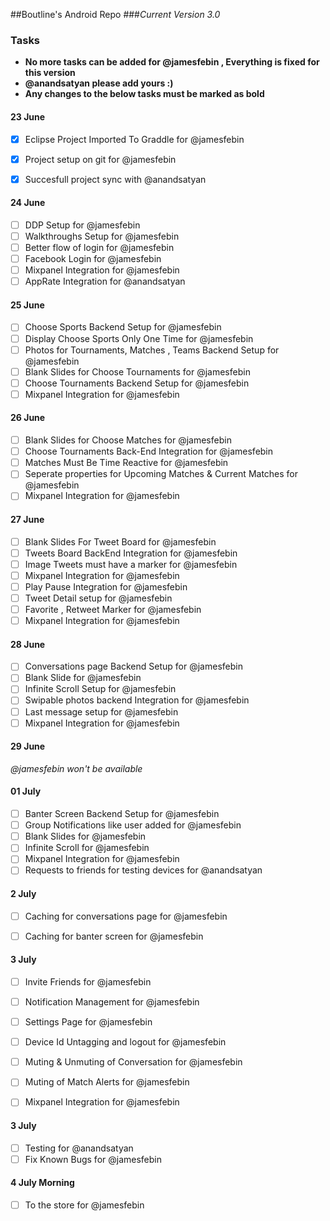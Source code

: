 ##Boutline's Android Repo
###*Current Version 3.0* 


### Tasks 
- **No more tasks can be added for @jamesfebin , Everything is fixed for this version**
- **@anandsatyan please add yours :)** 
- **Any changes to the below tasks must be marked as bold**

#### 23 June

- [x] Eclipse Project Imported To Graddle for @jamesfebin
- [x] Project setup on git for @jamesfebin
- [x] Succesfull project sync with @anandsatyan 


#### 24 June

- [ ] DDP Setup for @jamesfebin
- [ ] Walkthroughs Setup for @jamesfebin 
- [ ] Better flow of login for @jamesfebin
- [ ] Facebook Login for @jamesfebin
- [ ] Mixpanel Integration for @jamesfebin
- [ ] AppRate Integration for @anandsatyan

#### 25 June

- [ ] Choose Sports Backend Setup for @jamesfebin 
- [ ] Display Choose Sports Only One Time for @jamesfebin
- [ ] Photos for Tournaments, Matches , Teams Backend Setup for @jamesfebin
- [ ] Blank Slides for Choose Tournaments for @jamesfebin
- [ ] Choose Tournaments Backend Setup for @jamesfebin
- [ ] Mixpanel Integration for @jamesfebin

#### 26 June

- [ ] Blank Slides for Choose Matches for @jamesfebin
- [ ] Choose Tournaments Back-End Integration for @jamesfebin
- [ ] Matches Must Be Time Reactive  for @jamesfebin 
- [ ] Seperate properties for Upcoming Matches &  Current Matches for @jamesfebin
- [ ] Mixpanel Integration  for @jamesfebin

#### 27 June

- [ ] Blank Slides For Tweet Board  for @jamesfebin
- [ ] Tweets Board BackEnd Integration  for @jamesfebin
- [ ] Image Tweets must have a marker for @jamesfebin
- [ ] Mixpanel Integration  for @jamesfebin
- [ ] Play Pause Integration for @jamesfebin
- [ ] Tweet Detail setup  for @jamesfebin
- [ ] Favorite , Retweet Marker for @jamesfebin
- [ ] Mixpanel Integration for @jamesfebin

#### 28 June

- [ ] Conversations page Backend Setup for @jamesfebin
- [ ] Blank Slide for @jamesfebin
- [ ] Infinite Scroll Setup for @jamesfebin
- [ ] Swipable photos backend Integration for @jamesfebin
- [ ] Last message setup for @jamesfebin
- [ ] Mixpanel Integration for @jamesfebin

#### 29 June

*@jamesfebin won't be available*

#### 01 July

- [ ] Banter Screen Backend Setup for @jamesfebin
- [ ] Group Notifications like user added for @jamesfebin
- [ ] Blank Slides for @jamesfebin
- [ ] Infinite Scroll for @jamesfebin
- [ ] Mixpanel Integration for @jamesfebin
- [ ] Requests to friends for testing devices for @anandsatyan

#### 2 July

- [ ] Caching for conversations page for @jamesfebin
- [ ] Caching for banter screen for @jamesfebin


#### 3 July 

- [ ] Invite Friends for @jamesfebin 
- [ ] Notification Management for @jamesfebin
- [ ] Settings Page for @jamesfebin
- [ ] Device Id Untagging and logout for @jamesfebin
- [ ] Muting & Unmuting of Conversation for @jamesfebin
- [ ] Muting of Match Alerts for @jamesfebin
- [ ] Mixpanel Integration for @jamesfebin


#### 3 July

- [ ] Testing for @anandsatyan
- [ ] Fix Known Bugs for @jamesfebin

#### 4 July Morning
 
- [ ] To the store for @jamesfebin
